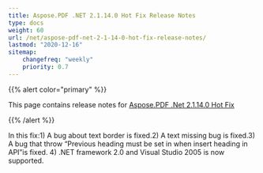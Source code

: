 ```yaml
---
title: Aspose.PDF .NET 2.1.14.0 Hot Fix Release Notes
type: docs
weight: 60
url: /net/aspose-pdf-net-2-1-14-0-hot-fix-release-notes/
lastmod: "2020-12-16"
sitemap:
    changefreq: "weekly"
    priority: 0.7
---
```


{{% alert color="primary" %}} 

This page contains release notes for [Aspose.PDF .Net 2.1.14.0 Hot Fix](http://www.aspose.com/downloads/pdf/net/new-releases/aspose.pdf-.net-2.1.14.0-hot-fix/)

{{% /alert %}} 

In this fix:1) A bug about text border is fixed.2) A text missing bug is fixed.3) A bug that throw “Previous heading must be set in when insert heading in API”is fixed. 4) .NET framework 2.0 and Visual Studio 2005 is now supported.
